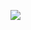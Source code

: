 ![](https://github-readme-stats.vercel.app/api/top-langs/?username=farhathullaM&theme=transparent&hide_border=true&include_all_commits=false&count_private=false&layout=compact&hide_title=true&langs_count=10)
